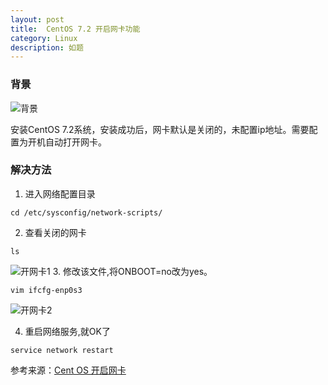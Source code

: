 ```yaml
---
layout: post
title:  CentOS 7.2 开启网卡功能
category: Linux
description: 如题
---
```


### 背景
![背景](https://api.superbed.cn/pic/5c3ee1689dc6d6264b5e2d28)

安装CentOS 7.2系统，安装成功后，网卡默认是关闭的，未配置ip地址。需要配置为开机自动打开网卡。

### 解决方法
1. 进入网络配置目录
```
cd /etc/sysconfig/network-scripts/
```
2. 查看关闭的网卡
```
ls
```
![开网卡1](https://api.superbed.cn/pic/5c3ee16a9dc6d6264b5e2d29)
3. 修改该文件,将ONBOOT=no改为yes。
```
vim ifcfg-enp0s3
```
![开网卡2](https://api.superbed.cn/pic/5c3ee16c9dc6d6264c4a7f74)

4. 重启网络服务,就OK了
```
service network restart
```

参考来源：[Cent OS 开启网卡](https://blog.csdn.net/nkd50000/article/details/78903479)